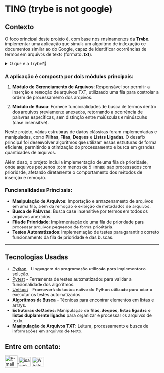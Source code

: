 # TING (trybe is not google)

## Contexto

O foco principal deste projeto é, com base nos ensinamentos da **Trybe**, implementar uma aplicação que simula um algoritmo de indexação de documentos similar ao do Google, capaz de identificar ocorrências de termos em arquivos de texto (formato **.txt**).

<details>
  <summary>O que é a Trybe?🤔</summary>
  A Trybe é uma escola de desenvolvimento web genuinamente comprometida com o sucesso profissional de seus estudantes. Com o Modelo de Sucesso Compartilhado (MSC) oferecido pela Trybe Fintech, uma instituição financeira autorizada pelo Banco Central do Brasil, os alunos têm a opção de pagar apenas quando estiverem trabalhando.
</details>

### A aplicação é composta por dois módulos principais:

1. **Módulo de Gerenciamento de Arquivos**: Responsável por permitir a inserção e remoção de arquivos TXT, utilizando uma fila para controlar a ordem de processamento dos arquivos.
   
2. **Módulo de Busca**: Fornece funcionalidades de busca de termos dentro dos arquivos previamente anexados, retornando a ocorrência de palavras específicas, sem distinção entre maiúsculas e minúsculas (case insensitive).

Neste projeto, várias estruturas de dados clássicas foram implementadas e manipuladas, como **Pilhas**, **Filas**, **Deques** e **Listas Ligadas**. O desafio principal foi desenvolver algoritmos que utilizam essas estruturas de forma eficiente, permitindo a otimização do processamento e busca em grandes quantidades de arquivos.

Além disso, o projeto inclui a implementação de uma fila de prioridade, onde arquivos pequenos (com menos de 5 linhas) são processados com prioridade, afetando diretamente o comportamento dos métodos de inserção e remoção.

### Funcionalidades Principais:
- **Manipulação de Arquivos**: Importação e armazenamento de arquivos em uma fila, além da remoção e exibição de metadados de arquivos.
- **Busca de Palavras**: Busca case insensitive por termos em todos os arquivos anexados.
- **Fila de Prioridade**: Implementação de uma fila de prioridade para processar arquivos pequenos de forma prioritária.
- **Testes Automatizados**: Implementação de testes para garantir o correto funcionamento da fila de prioridade e das buscas.

---

## Tecnologias Usadas

- [Python](https://www.python.org/) - Linguagem de programação utilizada para implementar a solução.
- [Pytest](https://docs.pytest.org/en/7.0.x/) - Ferramenta de testes automatizados para validar a funcionalidade dos algoritmos.
- [Unittest](https://docs.python.org/3/library/unittest.html) - Framework de testes nativo do Python utilizado para criar e executar os testes automatizados.
- **Algoritmos de Busca** - Técnicas para encontrar elementos em listas e arrays.
- **Estruturas de Dados**: Manipulação de **filas**, **deques**, **listas ligadas** e **listas duplamente ligadas** para organizar e processar os arquivos de texto.
- **Manipulação de Arquivos TXT**: Leitura, processamento e busca de informações em arquivos de texto.


## Entre em contato:
<a href="mailto:zazac3179@gmail.com" target="_blank">
  <img align="center" src="https://img.shields.io/badge/Gmail-D14836?style=for-the-badge&logo=gmail&logoColor=white" alt="E-mail" height="40" width="auto" />
</a>
<a href="https://www.linkedin.com/in/isaque-s-oliveira/" target="blank"><img align="center" src="https://raw.githubusercontent.com/rahuldkjain/github-profile-readme-generator/master/src/images/icons/Social/linked-in-alt.svg" alt="isaque oliveira" height="30" width="40" /></a>
<a href="https://wa.me/5574981510614" target="blank"><img align="center" src="https://raw.githubusercontent.com/rahuldkjain/github-profile-readme-generator/master/src/images/icons/Social/whatsapp.svg" alt="WhatsApp" height="30" width="40" /></a>
